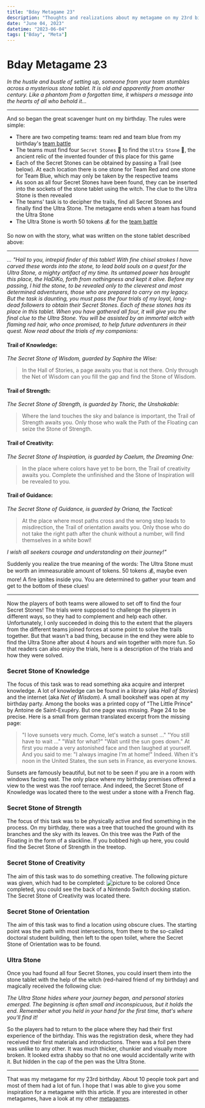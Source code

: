 ```yaml
---
title: "Bday Metagame 23"
description: "Thoughts and realizations about my metagame on my 23rd birthday"
date: "June 04, 2023"
datetime: "2023-06-04"
tags: ["Bday", "Meta"]
---
```


# Bday Metagame 23
_In the hustle and bustle of setting up, someone from your team stumbles across a mysterious stone tablet.
It is old and apparently from another century.
Like a phantom from a forgotten time, it whispers a message into the hearts of all who behold it..._

---
And so began the great scavenger hunt on my birthday. The rules were simple:
* There are two competing teams: team red and team blue from my birthday's [team battle](/articles/bday23)
* The teams must find four `Secret Stones` :gem: to find the `Ultra Stone` :crystal_ball:, the ancient relic of the invented founder of this place for this game
* Each of the Secret Stones can be obtained by passing a Trail (see below). At each location there is one stone for Team Red and one stone for Team Blue, which may only be taken by the respective teams
* As soon as all four Secret Stones have been found, they can be inserted into the sockets of the stone tablet using the witch. The clue to the Ultra Stone is then revealed
* The teams' task is to decipher the trails, find all Secret Stones and finally find the Ultra Stone. The metagame ends when a team has found the Ultra Stone
* The Ultra Stone is worth 50 tokens :moneybag: for the [team battle](/articles/bday23)

So now on with the story, what was written on the stone tablet described above:

---

_... "Hail to you, intrepid finder of this tablet!
With fine chisel strokes I have carved these words into the stone,
to lead bold souls on a quest for the Ultra Stone, a mighty artifact of my time.
Its untamed power has brought this place, the HaDiKo, forth from nothingness and kept it alive.
Before my passing, I hid the stone, to be revealed only to the cleverest and most determined adventurers,
those who are prepared to carry on my legacy. But the task is daunting, you must pass the four trials of my loyal,
long-dead followers to obtain their Secret Stones.
Each of these stones has its place in this tablet.
When you have gathered all four, it will give you the final clue to the Ultra Stone.
You will be assisted by an immortal witch with flaming red hair, who once promised,
to help future adventurers in their quest. Now read about the trials of my companions:_

#### Trail of Knowledge:
_The Secret Stone of Wisdom, guarded by Saphira the Wise:_
> In the Hall of Stories, a page awaits you that is not there.
> Only through the Net of Wisdom can you fill the gap and find the Stone of Wisdom.

#### Trail of Strength:
_The Secret Stone of Strength, is guarded by Thoric, the Unshakable:_
> Where the land touches the sky and balance is important, the Trail of Strength awaits you.
> Only those who walk the Path of the Floating can seize the Stone of Strength.

#### Trail of Creativity:
_The Secret Stone of Inspiration, is guarded by Caelum, the Dreaming One:_
> In the place where colors have yet to be born, the Trail of creativity awaits you.
> Complete the unfinished and the Stone of Inspiration will be revealed to you.

#### Trail of Guidance:
_The Secret Stone of Guidance, is guarded by Oriana, the Tactical:_
> At the place where most paths cross and the wrong step leads to misdirection,
> the Trail of orientation awaits you. Only those who do not take the right path after the chunk without a number,
> will find themselves in a white bowl!

_I wish all seekers courage and understanding on their journey!"_

Suddenly you realize the true meaning of the words: The Ultra Stone must be worth an immeasurable amount of tokens. 50 tokens :moneybag:, maybe even more! A fire ignites inside you. You are determined to gather your team and get to the bottom of these clues!

---
Now the players of both teams were allowed to set off to find the four Secret Stones!
The trials were supposed to challenge the players in different ways, so they had to complement and help each other.
Unfortunately, I only succeeded in doing this to the extent that the players from the different teams joined forces at some point to solve the trails together.
But that wasn't a bad thing, because in the end they were able to find the Ultra Stone after about 4 hours and win together with more fun.
So that readers can also enjoy the trials, here is a description of the trials and how they were solved.

### Secret Stone of Knowledge
The focus of this task was to read something aka acquire and interpret knowledge.
A lot of knowledge can be found in a library (aka *Hall of Stories*) and the internet (aka *Net of Wisdom*).
A small bookshelf was open at my birthday party.
Among the books was a printed copy of "The Little Prince" by Antoine de Saint-Exupéry. But one page was missing.
Page 24 to be precise. Here is a small from german translated excerpt from the missing page:
> "I love sunsets very much. Come, let's watch a sunset ..."
> "You still have to wait ..."
> "Wait for what?"
> "Wait until the sun goes down."
> At first you made a very astonished face and then laughed at yourself. And you said to me:
> "I always imagine I'm at home!"
> Indeed. When it's noon in the United States, the sun sets in France, as everyone knows.

Sunsets are famously beautiful, but not to be seen if you are in a room with windows facing east.
The only place where my birthday premises offered a view to the west was the roof terrace.
And indeed, the Secret Stone of Knowledge was located there to the west under a stone with a French flag.

### Secret Stone of Strength
The focus of this task was to be physically active and find something in the process.
On my birthday, there was a tree that touched the ground with its branches and the sky with its leaves.
On this tree was the Path of the Floating in the form of a slackline. If you bobbed high up here, you could find the Secret Stone of Strength in the treetop.

### Secret Stone of Creativity
The aim of this task was to do something creative. The following picture was given, which had to be completed:
![picture to be colored](/articles/switch.png)
Once completed, you could see the back of a Nintendo Switch docking station. The Secret Stone of Creativity was located there.

### Secret Stone of Orientation
The aim of this task was to find a location using obscure clues.
The starting point was the path with most intersections, from there to the so-called doctoral student building, then left to the open toilet, where the Secret Stone of Orientation was to be found.

### Ultra Stone
Once you had found all four Secret Stones, you could insert them into the stone tablet with the help of the witch 
(red-haired friend of my birthday) and magically received the following clue:

_The Ultra Stone hides where your journey began, and personal stories emerged.
The beginning is often small and inconspicuous, but it holds the end.
Remember what you held in your hand for the first time, that's where you'll find it!_

So the players had to return to the place where they had their first experience of the birthday.
This was the registration desk, where they had received their first materials and introductions.
There was a foil pen there was unlike to any other. It was much thicker, chunkier and visually more broken.
It looked extra shabby so that no one would accidentally write with it.
But hidden in the cap of the pen was the Ultra Stone.

---

That was my metagame for my 23rd birthday. About 10 people took part and most of them had a lot of fun.
I hope that I was able to give you some inspiration for a metagame with this article.
If you are interested in other metagames, have a look at my other [metagames](/articles/t/Meta).
